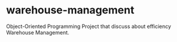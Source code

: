 # warehouse-management
Object-Oriented Programming Project that discuss about efficiency Warehouse Management.
